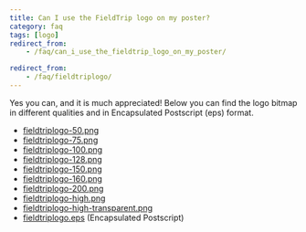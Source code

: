 ```yaml
---
title: Can I use the FieldTrip logo on my poster?
category: faq
tags: [logo]
redirect_from:
    - /faq/can_i_use_the_fieldtrip_logo_on_my_poster/

redirect_from:
    - /faq/fieldtriplogo/
---
```


Yes you can, and it is much appreciated! Below you can find the logo bitmap in different qualities and in Encapsulated Postscript (eps) format.

- [fieldtriplogo-50.png](/assets/img/fieldtriplogo-50.png)
- [fieldtriplogo-75.png](/assets/img/fieldtriplogo-75.png)
- [fieldtriplogo-100.png](/assets/img/fieldtriplogo-100.png)
- [fieldtriplogo-128.png](/assets/img/fieldtriplogo-128.png)
- [fieldtriplogo-150.png](/assets/img/fieldtriplogo-150.png)
- [fieldtriplogo-160.png](/assets/img/fieldtriplogo-160.png)
- [fieldtriplogo-200.png](/assets/img/fieldtriplogo-200.png)
- [fieldtriplogo-high.png](/assets/img/fieldtriplogo-high.png)
- [fieldtriplogo-high-transparent.png](/assets/img/fieldtriplogo-high-transparent.png)
- [fieldtriplogo.eps](/assets/img/fieldtriplogo.eps) (Encapsulated Postscript)
